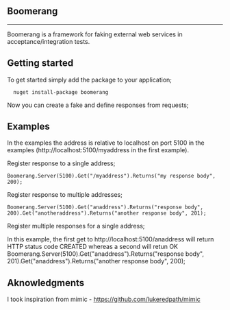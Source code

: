 Boomerang
---------
---------

Boomerang is a framework for faking external web services in acceptance/integration tests.  

Getting started
---------------
To get started simply add the package to your application;

      nuget install-package boomerang

Now you can create a fake and define responses from requests;

Examples
--------

In the examples the address is relative to localhost on port 5100 in the examples (http://localhost:5100/myaddress in the first example).

Register response to a single address;

    Boomerang.Server(5100).Get("/myaddress").Returns("my response body", 200);

Register response to multiple addresses;

    Boomerang.Server(5100).Get("anaddress").Returns("response body", 200).Get("anotheraddress").Returns("another response body", 201);

Register multiple responses for a single address;

In this example, the first get to http://localhost:5100/anaddress will return HTTP status code CREATED whereas a second will retun OK
    Boomerang.Server(5100).Get("anaddress").Returns("response body", 201).Get("anaddress").Returns("another response body", 200);


Aknowledgments
--------------
I took inspiration from mimic - https://github.com/lukeredpath/mimic

